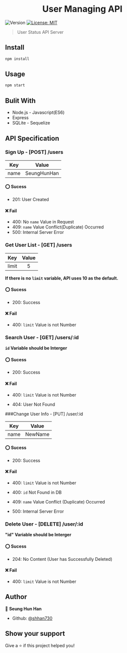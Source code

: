 <h1 align="center">User Managing API</h1>
<p>
  <img alt="Version" src="https://img.shields.io/badge/version-1.0.0-blue.svg?cacheSeconds=2592000" />
  <a href="#" target="_blank">
    <img alt="License: MIT" src="https://img.shields.io/badge/License-MIT-yellow.svg" />
  </a>
</p>

> User Status API Server

## Install

```zsh
npm install
```

## Usage

```zsh
npm start
```

## Bulit With
* Node.js - Javascript(ES6)
* Express
* SQLite - Sequelize

## API Specification



### Sign Up -  [POST] /users

|Key|Value|
|:----:|:-:|
|name|SeungHunHan|

#### :o: Sucess

* 201: User Created

#### :x: Fail

* 400: No `name` Value in Request
* 409: `name` Value Conflict(Duplicate) Occurred
* 500: Internal Server Error



### Get User List - [GET] /users

|  Key  | Value |
| :---: | :---: |
| limit |   5   |

**If there is no `limit` variable, API uses 10 as the default.**

#### :o: Sucess

* 200: Success

#### :x: Fail

* 400: `limit` Value is not Number



### Search User - [GET] /users/:id

**`id` Variable should be Interger**

#### :o: Sucess

* 200: Success

#### :x: Fail

* 400: `limit` Value is not Number

* 404: User Not Found



###Change User Info - [PUT] /user/:id

| Key  |  Value  |
| :--: | :-----: |
| name | NewName |

#### :o: Sucess

* 200: Success

#### :x: Fail

* 400: `limit` Value is not Number

* 400: `id` Not Found in DB
* 409: `name` Value Conflict (Duplicate) Occurred
* 500: Internal Server Error



### Delete User - [DELETE] /user/:id

**"id" Variable should be Interger**

#### :o: Sucess

* 204: No Content (User has Successfully Deleted)

#### :x: Fail

* 400: `limit` Value is not Number



## Author

👤 **Seung Hun Han**

* Github: [@shhan730](https://github.com/shhan730)

## Show your support

Give a ⭐️ if this project helped you!
